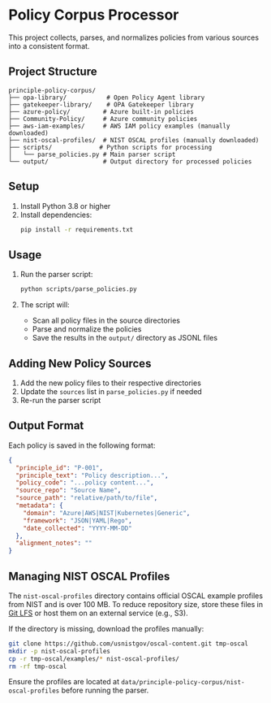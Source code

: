 # Policy Corpus Processor

This project collects, parses, and normalizes policies from various sources into a consistent format.

## Project Structure

```
principle-policy-corpus/
├── opa-library/           # Open Policy Agent library
├── gatekeeper-library/    # OPA Gatekeeper library
├── azure-policy/         # Azure built-in policies
├── Community-Policy/     # Azure community policies
├── aws-iam-examples/     # AWS IAM policy examples (manually downloaded)
├── nist-oscal-profiles/  # NIST OSCAL profiles (manually downloaded)
├── scripts/             # Python scripts for processing
│   └── parse_policies.py # Main parser script
└── output/               # Output directory for processed policies
```

## Setup

1. Install Python 3.8 or higher
2. Install dependencies:
   ```bash
   pip install -r requirements.txt
   ```

## Usage

1. Run the parser script:
   ```bash
   python scripts/parse_policies.py
   ```

2. The script will:
   - Scan all policy files in the source directories
   - Parse and normalize the policies
   - Save the results in the `output/` directory as JSONL files

## Adding New Policy Sources

1. Add the new policy files to their respective directories
2. Update the `sources` list in `parse_policies.py` if needed
3. Re-run the parser script

## Output Format

Each policy is saved in the following format:

```json
{
  "principle_id": "P-001",
  "principle_text": "Policy description...",
  "policy_code": "...policy content...",
  "source_repo": "Source Name",
  "source_path": "relative/path/to/file",
  "metadata": {
    "domain": "Azure|AWS|NIST|Kubernetes|Generic",
    "framework": "JSON|YAML|Rego",
    "date_collected": "YYYY-MM-DD"
  },
  "alignment_notes": ""
}
```

## Managing NIST OSCAL Profiles

The `nist-oscal-profiles` directory contains official OSCAL example
profiles from NIST and is over 100 MB. To reduce repository size, store
these files in [Git LFS](https://git-lfs.github.com/) or host them on an
external service (e.g., S3).

If the directory is missing, download the profiles manually:

```bash
git clone https://github.com/usnistgov/oscal-content.git tmp-oscal
mkdir -p nist-oscal-profiles
cp -r tmp-oscal/examples/* nist-oscal-profiles/
rm -rf tmp-oscal
```

Ensure the profiles are located at
`data/principle-policy-corpus/nist-oscal-profiles` before running the
parser.
